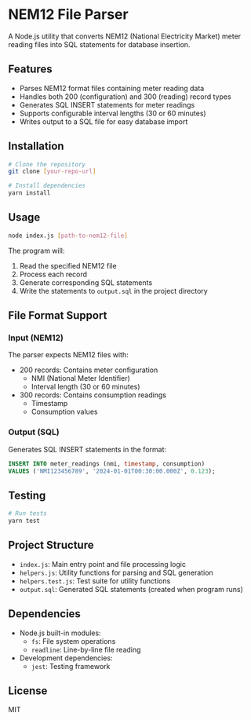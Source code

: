 # NEM12 File Parser

A Node.js utility that converts NEM12 (National Electricity Market) meter reading files into SQL statements for database insertion.

## Features

- Parses NEM12 format files containing meter reading data
- Handles both 200 (configuration) and 300 (reading) record types
- Generates SQL INSERT statements for meter readings
- Supports configurable interval lengths (30 or 60 minutes)
- Writes output to a SQL file for easy database import

## Installation

```bash
# Clone the repository
git clone [your-repo-url]

# Install dependencies
yarn install
```

## Usage

```bash
node index.js [path-to-nem12-file]
```

The program will:
1. Read the specified NEM12 file
2. Process each record
3. Generate corresponding SQL statements
4. Write the statements to `output.sql` in the project directory

## File Format Support

### Input (NEM12)
The parser expects NEM12 files with:
- 200 records: Contains meter configuration
  - NMI (National Meter Identifier)
  - Interval length (30 or 60 minutes)
- 300 records: Contains consumption readings
  - Timestamp
  - Consumption values

### Output (SQL)
Generates SQL INSERT statements in the format:
```sql
INSERT INTO meter_readings (nmi, timestamp, consumption)
VALUES ('NMI123456789', '2024-01-01T00:30:00.000Z', 0.123);
```

## Testing

```bash
# Run tests
yarn test
```

## Project Structure

- `index.js`: Main entry point and file processing logic
- `helpers.js`: Utility functions for parsing and SQL generation
- `helpers.test.js`: Test suite for utility functions
- `output.sql`: Generated SQL statements (created when program runs)

## Dependencies

- Node.js built-in modules:
  - `fs`: File system operations
  - `readline`: Line-by-line file reading
- Development dependencies:
  - `jest`: Testing framework

## License

MIT
